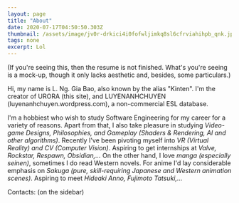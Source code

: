 ```yaml
---
layout: page
title: "About"
date: 2020-07-17T04:50:50.303Z
thumbnail: /assets/image/jv0r-drkici4i0fofwljimkq8sl6cfrviahihpb_qnk.jpg
tags: none
excerpt: Lol
---
```

(If you're seeing this, then the resume is not finished. What's you're seeing is a mock-up, though it only lacks aesthetic and, besides, some particulars.)

Hi, my name is L. Ng. Gia Bao, also known by the alias "Kinten".
I'm the creator of URORA (this site), and LUYENANHCHUYEN (luyenanhchuyen.wordpress.com), a non-commercial ESL database.

I'm a hobbiest who wish to study Software Engineering for my career for a variety of reasons. 
Apart from that, I also take pleasure in studying *Video-game Designs, Philosophies, and Gameplay (Shaders & Rendering, AI and other algorithms)*. Recently I've been pivoting myself into *VR (Virtual Reality) and CV (Computer Vision)*. Aspiring to get internships at *Valve, Rockstar, Respawn, Obsidian,...*
On the other hand, I love *manga (especially seinen)*, sometimes I do read Western novels. For anime I'd lay considerable emphasis on *Sakuga (pure, skill-requiring Japanese and Western animation scenes)*. Aspiring to meet *Hideaki Anno, Fujimoto Tatsuki,...*

Contacts: (on the sidebar)